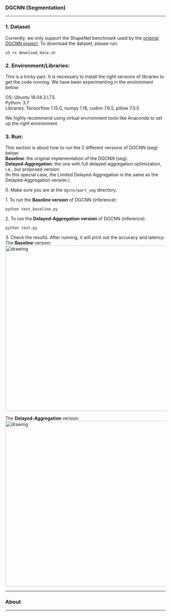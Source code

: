 ### DGCNN (Segmentation)
------------

### 1. Dataset
Currently, we only support the ShapeNet benchmark used by the [original DGCNN project](https://github.com/WangYueFt/dgcnn/tree/master/tensorflow/part_seg). To download the dataset, please run: <br>
```
sh +x download_data.sh
```

### 2. Environment/Libraries:
This is a tricky part. It is necessary to install the right versions of libraries to get the code running.
We have been experimenting in the environment below:

OS: Ubuntu 18.04.3 LTS <br>
Python: 3.7 <br>
Libraries: Tensorflow 1.15.0, numpy 1.18, cudnn 7.6.5, pillow 7.0.0

We highly recommend using virtual environment tools like Anaconda to set up the right environment. 

### 3. Run:
This section is about how to run the 2 different versions of DGCNN (seg) below: <br>
**Baseline**: the original implementation of the DGCNN (seg). <br>
**Delayed-Aggregation**: the one with full delayed-aggregation optimization, i.e., our proposed version. <br>
(In this special case, the Limited Delayed-Aggregation is the same as the Delayed-Aggregation version.)

0\. Make sure you are at the ```dgcnn/part_seg``` directory. <br>

1\. To run the **Baseline version** of DGCNN (inference): <br>
```
python test_baseline.py 
```

2\. To run the **Delayed-Aggregation version** of DGCNN (inference): <br>
```
python test.py 
```

3\. Check the results. After running, it will print out the accuracy and latency: <br>
The **Baseline** version: <br>
<img src="https://user-images.githubusercontent.com/19209239/83949089-e63cfb80-a7ef-11ea-87ee-89f50b5a9c06.png" alt="drawing" width="520"/>

The **Delayed-Aggregation** version: <br>
<img src="https://user-images.githubusercontent.com/19209239/83948972-1cc64680-a7ef-11ea-92dd-344788e006b1.png" alt="drawing" width="520"/>

------------

### About
------------
